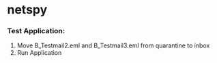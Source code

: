 # netspy

<h3>Test Application:</h3>
<ol>
	<li>Move B_Testmail2.eml and B_Testmail3.eml from quarantine to inbox</li>
	<li>Run Application</li>
<ol>
